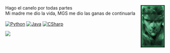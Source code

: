 

<img align='right' src=https://github.com/insonyy/insonyy/blob/56df13b338f8c02fbe32d9b7b059e17e4be344ab/tumblr_ma5f9esvJD1rvkdlio1_r3_250.gif width='15%'>
  Hago el canelo por todas partes<br>
  Mi madre me dio la vida, MGS me dio las ganas de continuarla<br><br>
         <a href="https://github.com/insonyy?tab=repositories&language=python" target="_blank"><img alt="Python" src="https://img.shields.io/badge/-Python-3572A5?style=flat-square&logo=Python&logoColor=white"></a>
         <a href="https://github.com/insonyy?tab=repositories&language=java" target="_blank"><img alt="Java" src="https://img.shields.io/badge/-Java-b07219?style=flat-square&logo=Java&logoColor=white"></a>
         <a href="https://github.com/insonyy?tab=repositories&language=c%23" target="_blank"><img alt="CSharp" src="https://img.shields.io/badge/-C_Sharp-239120?style=flat-square&logo=CSharp&logoColor=white"></a>


![](https://komarev.com/ghpvc/?username=insonyy&color=blue)
